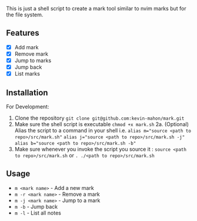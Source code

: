 This is just a shell script to create a mark tool similar to 
nvim marks but for the file system.

## Features
- [X] Add mark 
- [X] Remove mark 
- [X] Jump to marks 
- [X] Jump back 
- [X] List marks

## Installation
<!-- For Usage: -->
<!-- 1. Run `wget https:// ` -->

For Development:
1. Clone the repository
    `git clone git@github.com:kevin-mahon/mark.git`
2. Make sure the shell script is executable
    `chmod +x mark.sh`
2a. (Optional) Alias the script to a command in your shell i.e.
    `alias m="source <path to repo>/src/mark.sh"`
    `alias j="source <path to repo>/src/mark.sh -j"`
    `alias b="source <path to repo>/src/mark.sh -b"`
3. Make sure whenever you invoke the script you source it :
    `source <path to repo>/src/mark.sh` or
    `. ./<path to repo>/src/mark.sh`
## Usage
- `m <mark name>` - Add a new mark 
- `m -r <mark name>` - Remove a mark 
- `m -j <mark name>` - Jump to a mark
- `m -b` - Jump back
- `m -l` - List all notes


